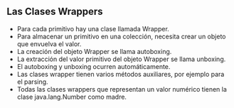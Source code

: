 ## Las Clases Wrappers

- Para cada primitivo hay una clase llamada Wrapper.
- Para almacenar un primitivo en una colección, necesita crear un objeto que envuelva el valor.
- La creación del objeto Wrapper se llama autoboxing.
- La extracción del valor primitivo del objeto Wrapper se llama unboxing.
- El autoboxing y unboxing ocurren automáticamente.
- Las clases wrapper tienen varios métodos auxiliares, por ejemplo para el parsing.
- Todas las clases wrappers que representan un valor numérico tienen la clase java.lang.Number como madre.